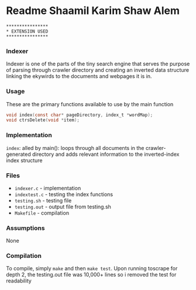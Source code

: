 # Readme Shaamil Karim Shaw Alem

```
****************
* EXTENSION USED
****************
```

### Indexer
Indexer is one of the parts of the tiny search engine that serves the purpose of parsing through crawler directory and creating an inverted data structure linking the ekywirds to the documents and webpages it is in.

### Usage

These are the primary functions available to use by the main function

```c
void index(const char* pageDirectory, index_t *wordMap);
void ctrsDelete(void *item);
```

### Implementation

`index`: alled by main(): loops through all documents in the crawler-generated directory and adds relevant information to the inverted-index index structure


### Files

* `indexer.c` -  implementation
* `indextest.c` - testing the index functions
* `testing.sh` - testing file
* `testing.out` - output file from testing.sh
* `Makefile` - compilation

### Assumptions

None

### Compilation

To compile, simply `make` and then `make test`. Upon running toscrape for depth 2, the testing.out file was 10,000+ lines so i removed the test for readability
